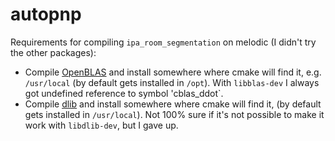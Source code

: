 # autopnp

Requirements for compiling `ipa_room_segmentation` on melodic (I didn't try the other packages):

- Compile [OpenBLAS](https://github.com/xianyi/OpenBLAS/wiki/User-Manual) and install somewhere where cmake will find it,
e.g. `/usr/local` (by default gets installed in `/opt`). With `libblas-dev` I always got undefined reference to symbol 'cblas_ddot`.
- Compile [dlib](https://github.com/davisking/dlib) and install somewhere where cmake will find it,
(by default gets installed in `/usr/local`). Not 100% sure if it's not possible to make it work with `libdlib-dev`, but I gave up.
